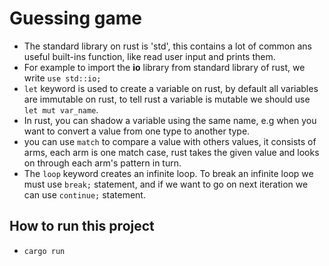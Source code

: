 # Guessing game
- The standard library on rust is 'std', this contains a lot of common ans useful built-ins function, like read user input and prints them.
- For example to import the **io** library from standard library of rust, we write `use std::io;`
- `let` keyword is used to create a variable on rust, by default all variables are immutable on rust, to tell rust a variable is mutable we should use `let mut var_name`.
- In rust, you can shadow a variable using the same name, e.g when you want to convert a value from one type to another type.
- you can use `match` to compare a value with others values, it consists of arms, each arm is one match case, rust takes the given value and looks on through each arm's pattern in turn.
- The `loop` keyword creates an infinite loop. To break an infinite loop we must use `break;` statement, and if we want to go on next iteration we can use `continue;` statement.


## How to run this project
- `cargo run`
